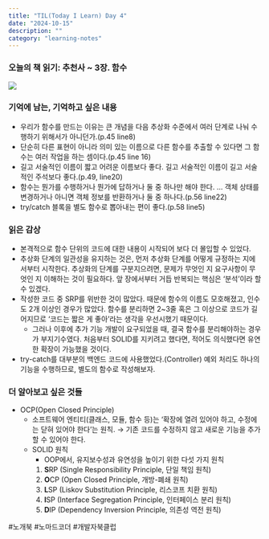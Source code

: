 ```yaml
---
title: "TIL(Today I Learn) Day 4"
date: "2024-10-15"
description: ""
category: "learning-notes"
---
```


### 오늘의 책 읽기: 추천사 ~ 3장. 함수

![](/images/GZnIkgKacAAt67Q.jpg)

### 기억에 남는, 기억하고 싶은 내용

- 우리가 함수를 만드는 이유는 큰 개념을 다음 추상화 수준에서 여러 단계로 나눠 수행하기 위해서가 아니던가.(p.45 line8)
- 단순히 다른 표현이 아니라 의미 있는 이름으로 다른 함수를 추출할 수 있다면 그 함수는 여러 작업을 하는 셈이다.(p.45 line 16)
- 길고 서술적인 이름이 짧고 어려운 이름보다 좋다. 길고 서술적인 이름이 길고 서술적인 주석보다 좋다.(p.49, line20)
- 함수는 뭔가를 수행하거나 뭔가에 답하거나 둘 중 하나만 해야 한다. … 객체 상태를 변경하거나 아니면 객체 정보를 반환하거나 둘 중 하나다.(p.56 line22)
- try/catch 블록을 별도 함수로 뽑아내는 편이 좋다.(p.58 line5)

### 읽은 감상

- 본격적으로 함수 단위의 코드에 대한 내용이 시작되어 보다 더 몰입할 수 있었다.
- 추상화 단계의 일관성을 유지하는 것은, 먼저 추상화 단계를 어떻게 규정하는 지에서부터 시작한다. 추상화의 단계를 구분지으려면, 문제가 무엇인 지 요구사항이 무엇인 지 이해하는 것이 필요하다. 앞 장에서부터 거듭 반복되는 핵심은 ‘분석’이라 할 수 있겠다.
- 작성한 코드 중 SRP를 위반한 것이 많았다. 때문에 함수의 이름도 모호해졌고, 인수도 2개 이상인 경우가 많았다. 함수를 분리하면 2~3줄 혹은 그 이상으로 코드가 길어지므로 ‘코드는 짧은 게 좋아’라는 생각을 우선시했기 때문이다.
    - 그러나 이후에 추가 기능 개발이 요구되었을 때, 결국 함수를 분리해야하는 경우가 부지기수였다. 처음부터 SOLID를 지키려고 했다면, 적어도 의식했다면 유연한 확장이 가능했을 것이다.
- try-catch를 대부분의 백엔드 코드에 사용했었다.(Controller) 예외 처리도 하나의 기능을 수행하므로, 별도의 함수로 작성해보자.

### 더 알아보고 싶은 것들

- OCP(Open Closed Principle)
    - 소프트웨어 엔티티(클래스, 모듈, 함수 등)는 ‘확장에 열려 있어야 하고, 수정에는 닫혀 있어야 한다’는 원칙.
        → 기존 코드를 수정하지 않고 새로운 기능을 추가할 수 있어야 한다.
    - SOLID 원칙
        - OOP에서, 유지보수성과 유연성을 높이기 위한 다섯 가지 원칙
        1. **S**RP (Single Responsibility Principle, 단일 책임 원칙)
        2. **O**CP (Open Closed Principle, 개방-폐쇄 원칙)
        3. **L**SP (Liskov Substitution Principle, 리스코프 치환 원칙)
        4. **I**SP (Interface Segregation Principle, 인터페이스 분리 원칙)
        5. **D**IP (Dependency Inversion Principle, 의존성 역전 원칙)

#노개북 #노마드코더 #개발자북클럽
